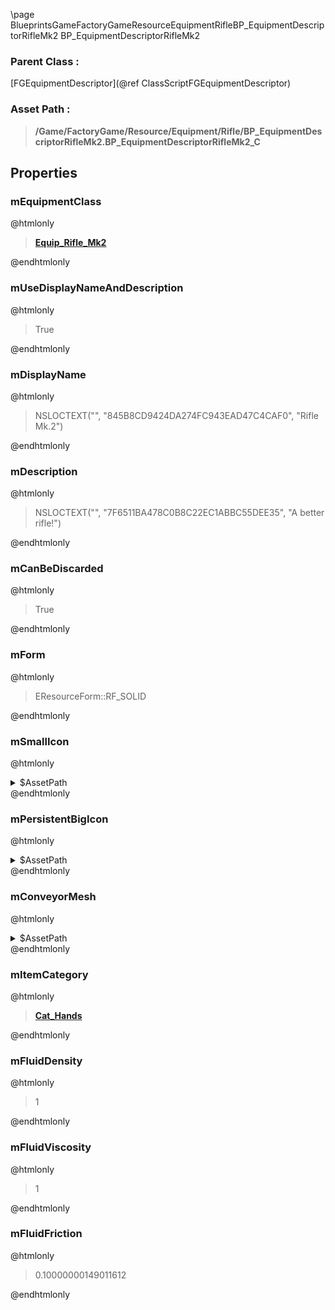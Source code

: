 \page BlueprintsGameFactoryGameResourceEquipmentRifleBP_EquipmentDescriptorRifleMk2 BP_EquipmentDescriptorRifleMk2
### Parent Class :
[FGEquipmentDescriptor](@ref ClassScriptFGEquipmentDescriptor)
### Asset Path :
<b><blockquote>/Game/FactoryGame/Resource/Equipment/Rifle/BP_EquipmentDescriptorRifleMk2.BP_EquipmentDescriptorRifleMk2_C</blockquote></b>
## Properties

### mEquipmentClass
@htmlonly
<b><a href="_blueprints_game_factory_game_equipment_rifle_equip__rifle__mk2.html"><blockquote>Equip_Rifle_Mk2</blockquote></a></b>
@endhtmlonly

### mUseDisplayNameAndDescription
@htmlonly
<blockquote>True</blockquote>
@endhtmlonly

### mDisplayName
@htmlonly
<blockquote>NSLOCTEXT("", "845B8CD9424DA274FC943EAD47C4CAF0", "Rifle Mk.2")</blockquote>
@endhtmlonly

### mDescription
@htmlonly
<blockquote>NSLOCTEXT("", "7F6511BA478C0B8C22EC1ABBC55DEE35", "A better rifle!")</blockquote>
@endhtmlonly

### mCanBeDiscarded
@htmlonly
<blockquote>True</blockquote>
@endhtmlonly

### mForm
@htmlonly
<blockquote>EResourceForm::RF_SOLID</blockquote>
@endhtmlonly

### mSmallIcon
@htmlonly
<details>
 <summary>$AssetPath</summary>
<b><a href="_blueprints_game_factory_game_resource_equipment_rifle_u_i_rifle_mk1_64.html"><blockquote>RifleMk1_64</blockquote></a></b>
</details>
@endhtmlonly

### mPersistentBigIcon
@htmlonly
<details>
 <summary>$AssetPath</summary>
<b><a href="_blueprints_game_factory_game_resource_equipment_rifle_u_i_rifle_mk1_256.html"><blockquote>RifleMk1_256</blockquote></a></b>
</details>
@endhtmlonly

### mConveyorMesh
@htmlonly
<details>
 <summary>$AssetPath</summary>
<b><a href="_blueprints_game_factory_game_resource_default_item_mesh.html"><blockquote>DefaultItemMesh</blockquote></a></b>
</details>
@endhtmlonly

### mItemCategory
@htmlonly
<b><a href="_blueprints_game_factory_game_resource_item_categories_cat__hands.html"><blockquote>Cat_Hands</blockquote></a></b>
@endhtmlonly

### mFluidDensity
@htmlonly
<blockquote>1</blockquote>
@endhtmlonly

### mFluidViscosity
@htmlonly
<blockquote>1</blockquote>
@endhtmlonly

### mFluidFriction
@htmlonly
<blockquote>0.10000000149011612</blockquote>
@endhtmlonly


